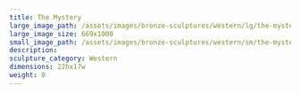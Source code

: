 ```yaml
---
title: The Mystery
large_image_path: /assets/images/bronze-sculptures/western/lg/the-mystery.jpg
large_image_size: 669x1000
small_image_path: /assets/images/bronze-sculptures/western/sm/the-mystery.jpg
description:
sculpture_category: Western
dimensions: 22hx17w
weight: 0
---
```

